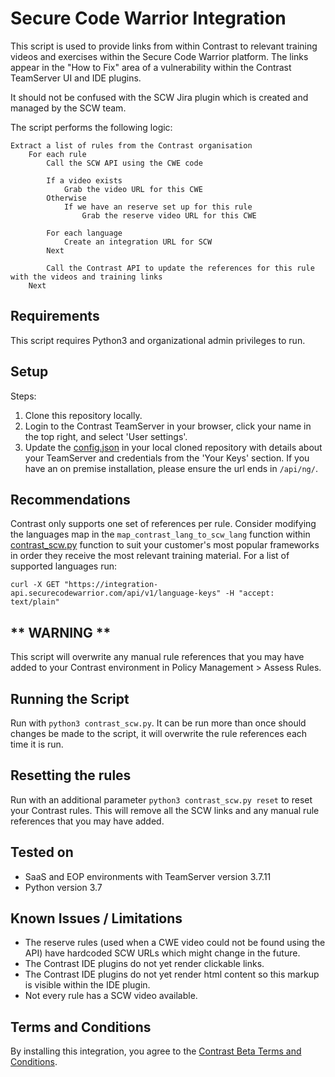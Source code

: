 # Secure Code Warrior Integration

This script is used to provide links from within Contrast to relevant training videos and exercises within the Secure Code Warrior platform. The links appear in the "How to Fix" area of a vulnerability within the Contrast TeamServer UI and IDE plugins.

It should not be confused with the SCW Jira plugin which is created and managed by the SCW team.

The script performs the following logic:

```
Extract a list of rules from the Contrast organisation
    For each rule
        Call the SCW API using the CWE code
        
        If a video exists
            Grab the video URL for this CWE
        Otherwise
            If we have an reserve set up for this rule
                Grab the reserve video URL for this CWE

        For each language
            Create an integration URL for SCW
        Next

        Call the Contrast API to update the references for this rule with the videos and training links
    Next
```

## Requirements

This script requires Python3 and organizational admin privileges to run.

## Setup

Steps:
1. Clone this repository locally. 
1. Login to the Contrast TeamServer in your browser, click your name in the top right, and select 'User settings'.
1. Update the [config.json](config.json) in your local cloned repository with details about your TeamServer and credentials from the 'Your Keys' section. If you have an on premise installation, please ensure the url ends in `/api/ng/`.

## Recommendations

Contrast only supports one set of references per rule. Consider modifying the languages map in the `map_contrast_lang_to_scw_lang` function within [contrast_scw.py](contrast_scw.py) function to suit your customer's most popular frameworks in order they receive the most relevant training material. For a list of supported languages run: 

```curl -X GET "https://integration-api.securecodewarrior.com/api/v1/language-keys" -H "accept: text/plain"```

## ** WARNING **

This script will overwrite any manual rule references that you may have added to your Contrast environment in Policy Management > Assess Rules.

## Running the Script

Run with `python3 contrast_scw.py`. It can be run more than once should changes be made to the script, it will overwrite the rule references each time it is run.

## Resetting the rules

Run with an additional parameter `python3 contrast_scw.py reset` to reset your Contrast rules. This will remove all the SCW links and any manual rule references that you may have added.

## Tested on

* SaaS and EOP environments with TeamServer version 3.7.11
* Python version 3.7

## Known Issues / Limitations

* The reserve rules (used when a CWE video could not be found using the API) have hardcoded SCW URLs which might change in the future.
* The Contrast IDE plugins do not yet render clickable links.
* The Contrast IDE plugins do not yet render html content so this markup is visible within the IDE plugin.
* Not every rule has a SCW video available.

## Terms and Conditions
By installing this integration, you agree to the [Contrast Beta Terms and Conditions](https://docs.contrastsecurity.com/en/beta-terms-and-conditions.html).
